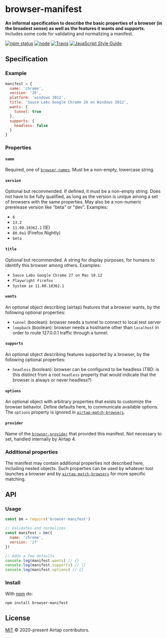 # browser-manifest

**An informal specification to describe the basic properties of a browser (in the broadest sense) as well as the features it wants and supports.** Includes some code for validating and normalizing a manifest.

[![npm status](http://img.shields.io/npm/v/browser-manifest.svg)](https://www.npmjs.org/package/browser-manifest)
[![node](https://img.shields.io/node/v/browser-manifest.svg)](https://www.npmjs.org/package/browser-manifest)
[![Travis](https://img.shields.io/travis/com/airtap/browser-manifest.svg)](https://travis-ci.com/airtap/browser-manifest)
[![JavaScript Style Guide](https://img.shields.io/badge/code_style-standard-brightgreen.svg)](https://standardjs.com)

## Specification

### Example

```js
manifest = {
  name: 'chrome',
  version: '26',
  platform: 'windows 2012',
  title: 'Sauce Labs Google Chrome 26 on Windows 2012',
  wants: {
    tunnel: true
  },
  supports: {
    headless: false
  }
}
```

### Properties

#### `name`

Required, one of [`browser-names`](https://github.com/airtap/browser-names). Must be a non-empty, lowercase string.

#### `version`

Optional but recommended. If defined, it must be a non-empty string. Does not have to be fully qualified, as long as the version is unique among a set of browsers with the same properties. May also be a non-numeric prerelease version like "beta" or "dev". Examples:

- `6`
- `13.2`
- `11.00.18362.1` (IE)
- `80.0a1` (Firefox Nightly)
- `beta`

#### `title`

Optional but recommended. A string for display purposes, for humans to identify this browser among others. Examples:

- `Sauce Labs Google Chrome 27 on Mac 10.12`
- `Playwright Firefox`
- `System ie 11.00.18362.1`

#### `wants`

An optional object describing (airtap) features that a browser wants, by the following optional properties:

- `tunnel` (boolean): browser needs a tunnel to connect to local test server
- `loopback` (boolean): browser needs a hostname other than `localhost` in order to route 127.0.0.1 traffic through a tunnel.

#### `supports`

An optional object describing features supported by a browser, by the following optional properties:

- `headless` (boolean): browser can be configured to be headless (TBD: is this distinct from a root `headless` property that would indicate that the browser is always or never headless?)

#### `options`

An optional object with arbitrary properties that exists to customize the browser behavior. Define defaults here, to communicate available options. The `options` property is ignored in [`airtap-match-browsers`](https://github.com/airtap/match-browsers).

#### `provider`

Name of the [`browser-provider`](https://github.com/airtap/browser-provider) that provided this manifest. Not necessary to set, handled internally by Airtap 4.

### Additional properties

The manifest may contain additional properties not described here, including nested objects. Such properties can be used by whatever tool launches a browser and by [`airtap-match-browsers`](https://github.com/airtap/match-browsers) for more specific matching.

## API

### Usage

```js
const bm = require('browser-manifest')

// Validates and normalizes
const manifest = bm({
  name: 'chrome',
  version: '27'
})

// Adds a few defaults
console.log(manifest.wants) // {}
console.log(manifest.supports) // {}
console.log(manifest.options) // {}
```

### Install

With [npm](https://npmjs.org) do:

```
npm install browser-manifest
```

## License

[MIT](LICENSE.md) © 2020-present Airtap contributors.

